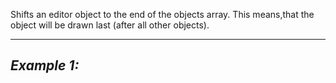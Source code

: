 Shifts an editor object to the end of the objects array. This means,that the object will be drawn last (after all other objects).


---
*Example 1:*
-